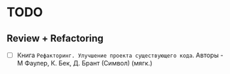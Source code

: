 # TODO

## Review + Refactoring

- [ ] Книга `Рефакторинг. Улучшение проекта существующего кода`. Авторы - М Фаулер, К. Бек, Д. Брант (Символ) (мягк.)
